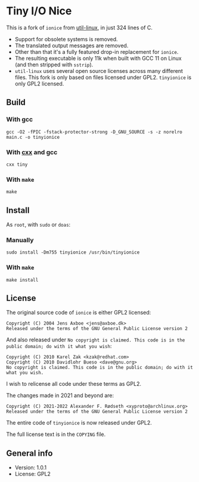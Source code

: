 # Tiny I/O Nice

This is a fork of `ionice` from [util-linux](https://github.com/karelzak/util-linux), in just 324 lines of C.

* Support for obsolete systems is removed.
* The translated output messages are removed.
* Other than that it's a fully featured drop-in replacement for `ionice`.
* The resulting executable is only 11k when built with GCC 11 on Linux (and then stripped with `sstrip`).
* `util-linux` uses several open source licenses across many different files. This fork is only based on files licensed under GPL2. `tinyionice` is only GPL2 licensed.


## Build

### With gcc

    gcc -O2 -fPIC -fstack-protector-strong -D_GNU_SOURCE -s -z norelro main.c -o tinyionice

### With [cxx](https://github.com/xyproto/cxx) and gcc

    cxx tiny

### With `make`

    make

## Install

As `root`, with `sudo` or `doas`:

### Manually

    sudo install -Dm755 tinyionice /usr/bin/tinyionice

### With `make`

    make install

## License

The original source code of `ionice` is either GPL2 licensed:

```
Copyright (C) 2004 Jens Axboe <jens@axboe.dk>
Released under the terms of the GNU General Public License version 2
```

And also released under `No copyright is claimed. This code is in the public domain; do with it what you wish`:

```
Copyright (C) 2010 Karel Zak <kzak@redhat.com>
Copyright (C) 2010 Davidlohr Bueso <dave@gnu.org>
No copyright is claimed. This code is in the public domain; do with it what you wish.
```

I wish to relicense all code under these terms as GPL2.

The changes made in 2021 and beyond are:

```
Copyright (C) 2021-2022 Alexander F. Rødseth <xyproto@archlinux.org>
Released under the terms of the GNU General Public License version 2
```

The entire code of `tinyionice` is now released under GPL2.

The full license text is in the `COPYING` file.


## General info

* Version: 1.0.1
* License: GPL2
